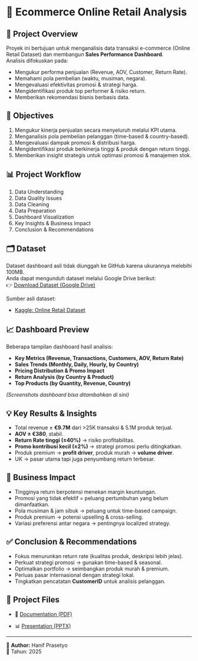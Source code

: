 # 🛒 Ecommerce Online Retail Analysis

## 📌 Project Overview
Proyek ini bertujuan untuk menganalisis data transaksi e-commerce (Online Retail Dataset) dan membangun **Sales Performance Dashboard**.  
Analisis difokuskan pada:
- Mengukur performa penjualan (Revenue, AOV, Customer, Return Rate).
- Memahami pola pembelian (waktu, musiman, negara).
- Mengevaluasi efektivitas promosi & strategi harga.
- Mengidentifikasi produk top performer & risiko return.
- Memberikan rekomendasi bisnis berbasis data.

## 🎯 Objectives
1. Mengukur kinerja penjualan secara menyeluruh melalui KPI utama.
2. Menganalisis pola pembelian pelanggan (time-based & country-based).
3. Mengevaluasi dampak promosi & distribusi harga.
4. Mengidentifikasi produk berkinerja tinggi & produk dengan return tinggi.
5. Memberikan insight strategis untuk optimasi promosi & manajemen stok.

## 📊 Project Workflow
1. Data Understanding  
2. Data Quality Issues  
3. Data Cleaning  
4. Data Preparation  
5. Dashboard Visualization  
6. Key Insights & Business Impact  
7. Conclusion & Recommendations  

## 🗂️ Dataset
Dataset dashboard asli tidak diunggah ke GitHub karena ukurannya melebihi 100MB.  
Anda dapat mengunduh dataset melalui Google Drive berikut:  
👉 [Download Dataset (Google Drive)]([https://drive.google.com/your-link-here](https://docs.google.com/spreadsheets/d/1ippXAYEcY8CieorGSpDlvfAOlI_sv984/edit?usp=sharing&ouid=112378312591701354024&rtpof=true&sd=true))

Sumber asli dataset:  
- [Kaggle: Online Retail Dataset]([https://www.kaggle.com/datasets/tunguz/online-retail](https://www.kaggle.com/datasets/tunguz/online-retail))

## 📈 Dashboard Preview
Beberapa tampilan dashboard hasil analisis:

- **Key Metrics (Revenue, Transactions, Customers, AOV, Return Rate)**
- **Sales Trends (Monthly, Daily, Hourly, by Country)**
- **Pricing Distribution & Promo Impact**
- **Return Analysis (by Country & Product)**
- **Top Products (by Quantity, Revenue, Country)**

*(Screenshots dashboard bisa ditambahkan di sini)*

## 💡 Key Results & Insights
- Total revenue ± **€9.7M** dari >25K transaksi & 5.1M produk terjual.  
- **AOV ± €380**, stabil.  
- **Return Rate tinggi (±40%)** → risiko profitabilitas.  
- **Promo kontribusi kecil (±2%)** → strategi promosi perlu ditingkatkan.  
- Produk premium → **profit driver**, produk murah → **volume driver**.  
- UK → pasar utama tapi juga penyumbang return terbesar.  

## 🚀 Business Impact
- Tingginya return berpotensi menekan margin keuntungan.  
- Promosi yang tidak efektif = peluang pertumbuhan yang belum dimanfaatkan.  
- Pola musiman & jam sibuk → peluang untuk time-based campaign.  
- Produk premium → potensi upselling & cross-selling.  
- Variasi preferensi antar negara → pentingnya localized strategy.  

## ✅ Conclusion & Recommendations
- Fokus menurunkan return rate (kualitas produk, deskripsi lebih jelas).  
- Perkuat strategi promosi → gunakan time-based & seasonal.  
- Optimalkan portfolio → seimbangkan produk murah & premium.  
- Perluas pasar internasional dengan strategi lokal.  
- Tingkatkan pencatatan **CustomerID** untuk analisis pelanggan.  

## 📂 Project Files
- 📄 [Documentation (PDF)](https://github.com/HanifPrasetyo/Business-Analyst/blob/d7759ce7111200c6b474525a377001df1b1c6cbc/Ecommerce-OnlineRetail/Analisis%20Memahami%20Performa%20Penjualan.pdf)
   
- 📊 [Presentation (PPTX)](https://github.com/HanifPrasetyo/Business-Analyst/blob/8c9230482ca1e67f5d615051fb914c099ebf5a02/Ecommerce-OnlineRetail/ECommerce%20Sales%20Performance%20Dasboard%20Online%20Retail%20Dataset%20.pptx)  

---

👤 **Author:** Hanif Prasetyo  
📅 Tahun: 2025  

